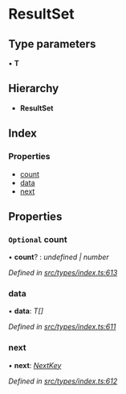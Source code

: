 # ResultSet

## Type parameters

▪ **T**

## Hierarchy

* **ResultSet**

## Index

### Properties

* [count](resultset.md#optional-count)
* [data](resultset.md#data)
* [next](resultset.md#next)

## Properties

### `Optional` count

• **count**? : _undefined \| number_

_Defined in_ [_src/types/index.ts:613_](https://github.com/PolymathNetwork/polymesh-sdk/blob/bf2b7a12/src/types/index.ts#L613)

### data

• **data**: _T\[\]_

_Defined in_ [_src/types/index.ts:611_](https://github.com/PolymathNetwork/polymesh-sdk/blob/bf2b7a12/src/types/index.ts#L611)

### next

• **next**: [_NextKey_](../globals.md#nextkey)

_Defined in_ [_src/types/index.ts:612_](https://github.com/PolymathNetwork/polymesh-sdk/blob/bf2b7a12/src/types/index.ts#L612)

